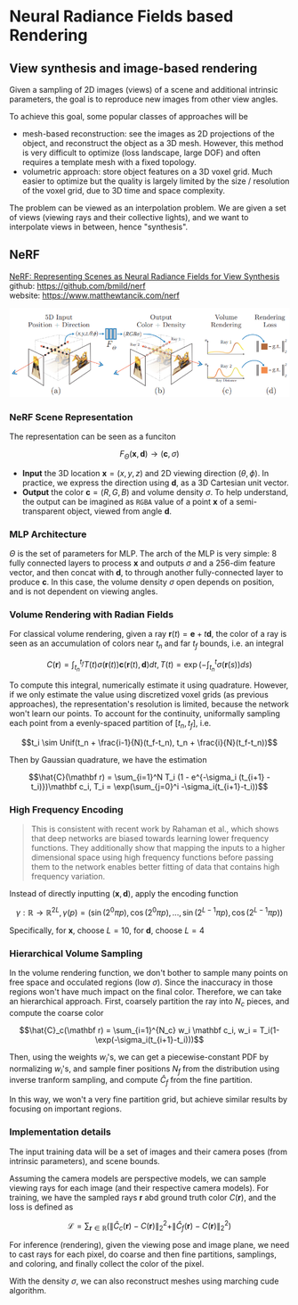 # Neural Radiance Fields based Rendering

## View synthesis and image-based rendering
Given a sampling of 2D images (views) of a scene and additional intrinsic parameters, the goal is to reproduce new images from other view angles. 

To achieve this goal, some popular classes of approaches will be 
 - mesh-based reconstruction: see the images as 2D projections of the object, and reconstruct the object as a 3D mesh. However, this method is very difficult to optimize (loss landscape, large DOF) and often requires a template mesh with a fixed topology. 
 - volumetric approach: store object features on a 3D voxel grid. Much easier to optimize but the quality is largely limited by the size / resolution of the voxel grid, due to 3D time and space complexity. 

The problem can be viewed as an interpolation problem. We are given a set of views (viewing rays and their collective lights), and we want to interpolate views in between, hence "synthesis". 

## NeRF
[NeRF: Representing Scenes as Neural Radiance Fields for View Synthesis](https://arxiv.org/pdf/2003.08934.pdf)  
github: https://github.com/bmild/nerf  
website: https://www.matthewtancik.com/nerf

![overview](./assets/nerf_overview.png)

### NeRF Scene Representation
The representation can be seen as a funciton 

$$F_\Theta(\mathbf x, \mathbf d) \rightarrow (\mathbf c,\sigma)$$

 - __Input__ the 3D location $\mathbf x = (x, y, z)$ and 2D viewing direction $(\theta, \phi)$. In practice, we express the direction using $\mathbf d$, as a 3D Cartesian unit vector. 
 - __Output__  the color $\mathbf c =(R,G,B)$ and volume density $\sigma$. To help understand, the output can be imagined as `RGBA` value of a point $\mathbf x$ of a semi-transparent object, viewed from angle $\mathbf d$.

### MLP Architecture
 $\Theta$ is the set of parameters for MLP. The arch of the MLP is very simple: 8 fully connected layers to process $\mathbf x$ and outputs $\sigma$ and a $256$-dim feature vector, and then concat with $\mathbf d$, to through another fully-connected layer to produce $\mathbf c$. In this case, the volume density $\sigma$ open depends on position, and is not dependent on viewing angles. 

### Volume Rendering with Radian Fields
For classical volume rendering, given a ray $\mathbf r(t) = \mathbf e + t\mathbf d$, the color of a ray is seen as an accumulation of colors near $t_n$ and far $t_f$ bounds, i.e. an integral 

$$C(\mathbf r) = \int_{t_n}^{t_f} T(t)\sigma(\mathbf r(t)) \mathbf c(\mathbf r(t), \mathbf d)dt, T(t) = \exp(-\int_{t_n}^t \sigma(\mathbf r(s))ds)$$

To compute this integral, numerically estimate it using quadrature. However, if we only estimate the value using discretized voxel grids (as previous approaches), the representation's resolution is limited, because the network won't learn our points. To account for the continuity, uniformally sampling each point from a evenly-spaced partition of $[t_n, t_f]$, i.e. 

$$t_i \sim Unif(t_n + \frac{i-1}{N}(t_f-t_n), t_n + \frac{i}{N}(t_f-t_n))$$

Then by Gaussian quadrature, we have the estimation

$$\hat{C}(\mathbf r) = \sum_{i=1}^N T_i (1 - e^{-\sigma_i (t_{i+1} - t_i)})\mathbf c_i, T_i = \exp(\sum_{j=0}^i -\sigma_i(t_{i+1}-t_i))$$

### High Frequency Encoding

> This is consistent with recent work by Rahaman et al., which shows that deep networks are biased towards learning lower frequency functions. They additionally show that mapping the inputs to a higher
dimensional space using high frequency functions before passing them to the
network enables better fitting of data that contains high frequency variation. 

Instead of directly inputting $(\mathbf x, \mathbf d)$, apply the encoding function 

$$\gamma: \mathbb R\rightarrow \mathbb R^{2L}, \gamma(p) = (\sin(2^0\pi p), \cos(2^0\pi p), ..., \sin(2^{L-1}\pi p), \cos(2^{L-1}\pi p))$$

Specifically, for $\mathbf x$, choose $L = 10$, for $\mathbf d$, choose $L=4$

### Hierarchical Volume Sampling
In the volume rendering function, we don't bother to sample many points on free space and occulated regions (low $\sigma$). Since the inaccuracy in those regions won't have much impact on the final color. Therefore, we can take an hierarchical approach. First, coarsely partition the ray into $N_c$ pieces, and compute the coarse color

$$\hat{C}_c(\mathbf r) = \sum_{i=1}^{N_c} w_i \mathbf c_i, w_i = T_i(1-\exp(-\sigma_i(t_{i+1}-t_i)))$$

Then, using the weights $w_i$'s, we can get a piecewise-constant PDF by normalizing $w_i$'s, and sample finer positions $N_f$ from the distribution using inverse tranform sampling, and compute $\hat C_f$ from the fine partition. 

In this way, we won't a very fine partition grid, but achieve similar results by focusing on important regions. 

### Implementation details

The input training data will be a set of images and their camera poses (from intrinsic parameters), and scene bounds. 

Assuming the camera models are perspective models, we can sample viewing rays for each image (and their respective camera models). For training, we have the sampled rays $\mathbf r$ abd ground truth color $C(\mathbf r)$, and the loss is defined as 

$$\mathcal L = \sum_{\mathbf r\in \mathbb R}\big(\|\hat C_c(\mathbf r) - C(\mathbf r)\|_2^2 + \|\hat C_f(\mathbf r) - C(\mathbf r)\|_2^2\big)$$

For inference (rendering), given the viewing pose and image plane, we need to cast rays for each pixel, do coarse and then fine partitions, samplings, and coloring, and finally collect the color of the pixel. 

With the density $\sigma$, we can also reconstruct meshes using marching cude algorithm. 
